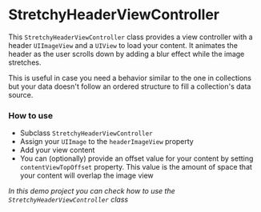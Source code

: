 # StretchyHeaderViewController

This `StretchyHeaderViewController` class provides a view controller with a header `UIImageView` and a `UIView` to load your content. It animates the header as the user scrolls down by adding a blur effect while the image stretches.

This is useful in case you need a behavior similar to the one in collections but your data doesn't follow an ordered structure to fill a collection's data source.


### How to use
- Subclass `StretchyHeaderViewController`
- Assign your `UIImage` to the `headerImageView` property
- Add your view content
- You can (optionally) provide an offset value for your content by setting `contentViewTopOffset` property. This value is the amount of space that your content will overlap the image view

*In this demo project you can check how to use the `StretchyHeaderViewController` class*

